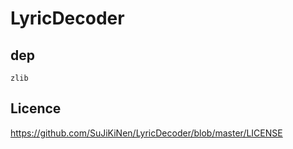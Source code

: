 # LyricDecoder

## dep

`zlib`

## Licence

https://github.com/SuJiKiNen/LyricDecoder/blob/master/LICENSE